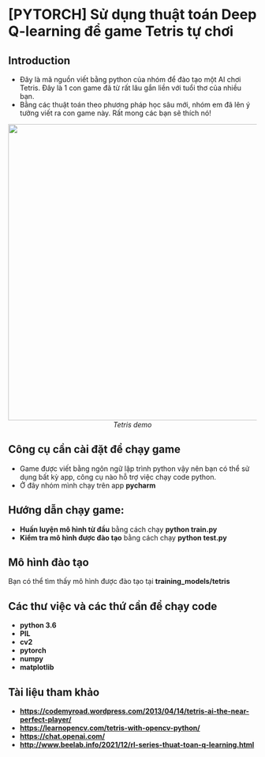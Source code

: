 # [PYTORCH] Sử dụng thuật toán Deep Q-learning để game Tetris tự chơi

## Introduction

* Đây là mã nguồn viết bằng python của nhóm để đào tạo một AI chơi Tetris. Đây là 1 con game đã từ rất lâu gắn liền với tuổi thơ của nhiều bạn. 
* Bằng các thuật toán theo phương pháp học sâu mới, nhóm em đã lên ý tưởng viết ra con game này. Rất mong các bạn sẽ thích nó!
<p align="center">
  <img src="demo/tetris.gif" width=600><br/>
  <i>Tetris demo</i>
</p>

## Công cụ cần cài đặt để chạy game
* Game được viết bằng ngôn ngữ lập trình python vậy nên bạn có thể sử dụng bất kỳ app, công cụ nào hỗ trợ việc chạy code python.
* Ở đây nhóm mình chạy trên app **pycharm**

## Hướng dẫn chạy game:

* **Huấn luyện mô hình từ đầu** bằng cách chạy **python train.py**
* **Kiểm tra mô hình được đào tạo** bằng cách chạy **python test.py**

## Mô hình đào tạo

Bạn có thể tìm thấy mô hình được đào tạo tại **training_models/tetris**
 
## Các thư việc và các thứ cần để chạy code

* **python 3.6**
* **PIL**
* **cv2**
* **pytorch** 
* **numpy**
* **matplotlib**

## Tài liệu tham khảo
* **https://codemyroad.wordpress.com/2013/04/14/tetris-ai-the-near-perfect-player/**
* **https://learnopencv.com/tetris-with-opencv-python/**
* **https://chat.openai.com/**
* **http://www.beelab.info/2021/12/rl-series-thuat-toan-q-learning.html**